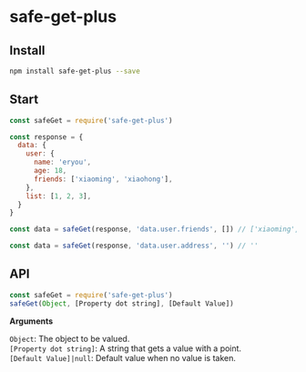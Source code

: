 # safe-get-plus
## Install
``` sh
npm install safe-get-plus --save
```
## Start

``` javascript
const safeGet = require('safe-get-plus')

const response = {
  data: {
    user: {
      name: 'eryou',
      age: 18,
      friends: ['xiaoming', 'xiaohong'],
    },
    list: [1, 2, 3],
  }
}

const data = safeGet(response, 'data.user.friends', []) // ['xiaoming', 'xiaohong']

const data = safeGet(response, 'data.user.address', '') // ''

```

## API
``` javascript
const safeGet = require('safe-get-plus')
safeGet(Object, [Property dot string], [Default Value])
```
**Arguments**  

`Object`: The object to be valued.  
`[Property dot string]`: A string that gets a value with a point.  
`[Default Value]|null`: Default value when no value is taken.